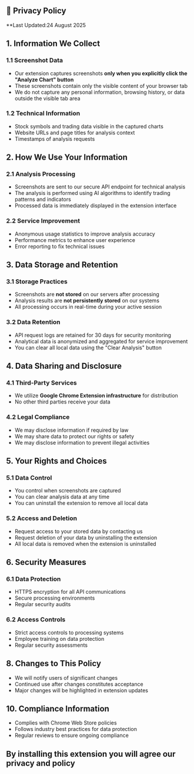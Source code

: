 

## 📄 Privacy Policy

**Last Updated:24 August 2025

## 1. Information We Collect

### 1.1 Screenshot Data
- Our extension captures screenshots **only when you explicitly click the "Analyze Chart" button**
- These screenshots contain only the visible content of your browser tab
- We do not capture any personal information, browsing history, or data outside the visible tab area

### 1.2 Technical Information
- Stock symbols and trading data visible in the captured charts
- Website URLs and page titles for analysis context
- Timestamps of analysis requests

## 2. How We Use Your Information

### 2.1 Analysis Processing
- Screenshots are sent to our secure API endpoint for technical analysis
- The analysis is performed using AI algorithms to identify trading patterns and indicators
- Processed data is immediately displayed in the extension interface

### 2.2 Service Improvement
- Anonymous usage statistics to improve analysis accuracy
- Performance metrics to enhance user experience
- Error reporting to fix technical issues

## 3. Data Storage and Retention

### 3.1 Storage Practices
- Screenshots are **not stored** on our servers after processing
- Analysis results are **not persistently stored** on our systems
- All processing occurs in real-time during your active session

### 3.2 Data Retention
- API request logs are retained for 30 days for security monitoring
- Analytical data is anonymized and aggregated for service improvement
- You can clear all local data using the "Clear Analysis" button

## 4. Data Sharing and Disclosure

### 4.1 Third-Party Services
- We utilize **Google Chrome Extension infrastructure** for distribution
- No other third parties receive your data

### 4.2 Legal Compliance
- We may disclose information if required by law
- We may share data to protect our rights or safety
- We may disclose information to prevent illegal activities

## 5. Your Rights and Choices

### 5.1 Data Control
- You control when screenshots are captured
- You can clear analysis data at any time
- You can uninstall the extension to remove all local data

### 5.2 Access and Deletion
- Request access to your stored data by contacting us
- Request deletion of your data by uninstalling the extension
- All local data is removed when the extension is uninstalled

## 6. Security Measures

### 6.1 Data Protection
- HTTPS encryption for all API communications
- Secure processing environments
- Regular security audits

### 6.2 Access Controls
- Strict access controls to processing systems
- Employee training on data protection
- Regular security assessments


## 8. Changes to This Policy

- We will notify users of significant changes
- Continued use after changes constitutes acceptance
- Major changes will be highlighted in extension updates



## 10. Compliance Information

- Complies with Chrome Web Store policies
- Follows industry best practices for data protection
- Regular reviews to ensure ongoing compliance

## By installing this extension you will agree our privacy and policy 
